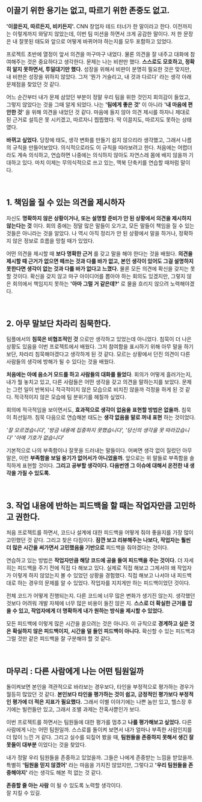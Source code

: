 <br/>

## 이끌기 위한 용기는 없고, 따르기 위한 존중도 없고.
 
**'이끌든지, 따르든지, 비키든지'.** CNN 창업자 테드 터너가 한 말이라고 한다. 이전까지는 이렇게까지 와닿지 않았는데, 이번 팀 미션을 하면서 크게 공감한 말이다. 
저 한 문장은 내 잘못된 태도와 앞으로 어떻게 바뀌어야 하는지를 모두 포함하고 있었다.
 
프로젝트 초반에 열정이 앞서 의견을 마구마구 내었다. 물론 의견을 잘 내주고 대화에 참여해주는 것은 중요하다고 생각한다. 
문제는 나는 비판만 했다. **스스로도 모호하고, 정확히 알지 못하면서, 투덜대기만 했다.** 성장을 위해서 비판이 분명히 필요한 것은 맞지만, 내 비판은 성장을 위하지 않았다. 
그저 '뭔가 거슬리고, 내 것과 다르다' 라는 생각 아래 문제점을 찾았던 것 같다.
 
어느 순간부터 내가 문제 삼았던 부분이 정말 우리 팀을 위한 것인지 회의감이 들었고, 그렇지 않았다는 것을 그때 알게 되었다. 
나는 **'팀에게 좋은 것'** 이 아니라 **'내 마음에 편안한 것'** 을 위해 의견을 내었던 것 같다. 
마음에 들지 않아 의견 제시를 하자니 제대로 된 근거로 설득은 못 시키겠고, 따르자니 찝찝했다. 
딱 이끌지도, 따르지도 못하는 상태였다.
 
**바뀌고 싶었다.** 당장에 태도, 생각 변화를 만들기 쉽지 않으리라 생각했고, 그래서 나름의 규칙을 만들어보았다. 
의식적으로라도 이 규칙을 따라보려고 한다. 
처음에는 어렵더라도 계속 의식하고, 연습하면 나중에는 의식하지 않아도 자연스레 몸에 배지 않을까 기대하고 있다. 
마치 이제는 무의식적으로 쓰고 있는, 맥북 단축키를 연습할 때처럼 말이다. 
 
 
<br/>

## 1. 책임을 질 수 있는 의견을 제시하자
 
자신도 **명확하지 않은 상황이거나, 또는 설명할 준비가 안 된 상황에서 의견을 제시하지 않는다는 것** 이다. 
회의 중에는 정말 많은 말들이 오가고, 모든 말들이 책임을 질 수 있는 것들은 아니라는 것을 알았다. 나 역시 아직 정리가 안 된 상황에서 말을 하거나, 정확하지 않은 정보로 흐름을 망칠 때가 있었다.
 
어떤 의견을 제시할 때 **보다 명확한 근거** 를 갖고 말을 해야 한다는 것을 배웠다. 
**의견을 제시할 때 근거가 없으면 떼쓰는 것과 다를 바가 없고, 본인 생각이 있어도 그걸 설명하지 못한다면 생각이 없는 것과 다를 바가 없다고 느꼈다.** 
물론 모든 의견에 확신을 갖지는 못 할 것이다. 
확신을 갖지 않고 마구 아이디어를 뽑아야 하는 회의도 있겠지만, 그렇지 않은 회의에서 책임지지 못하는 **'아마 그럴 거 같은데?'** 로 물을 흐리지 않으려 노력해야겠다.
 
<br/>
 
## 2. 아무 말보단 차라리 침묵한다.
 
팀플에서의 **침묵은 비협조적인 것** 으로만 생각하고 있었는데 아니었다. 침묵이 더 나은 상황도 있음을 이번 프로젝트에서 배웠다. 
그저 참여함을 표시하기 위해 아무 말을 하기보단, 차라리 침묵해야겠다고 생각하게 된 것 같다. 모르는 상황에서 던진 의견이 다른 사람들의 생각에 방해가 될 수 있다는 것을 배웠다.
 
**처음에는 아예 음소거 모드를 하고 사람들의 대화를 들었다**. 회의가 어떻게 흘러가는지, 내가 뭘 놓치고 있고, 다른 사람들은 어떤 생각을 갖고 의견을 말하는지를 보았다. 
문제는 그런 일이 반복되니 적극적이지 않은 모습으로 비치진 않을까 걱정을 하게 된 것 같다. 적극적이지 않은 모습에 팀 분위기를 헤칠까 싶었다.
 
회의에 적극적임을 보이면서도, **효과적으로 생각이 없음을 표현할 방법은 없을까.** 침묵이 최선일까. 침묵 다음으로 연습해본 태도는 **생각 없음을 말로 꺼내 표현** 하는 것이었다. 
 
_'잘 모르겠습니다', '방금 내용에 집중하지 못했습니다', '당신의 생각을 못 따라갔습니다' '아예 기호가 없습니다'_
 
기본적으로 나의 부족함이나 잘못을 드러내는 말들이다. 어쩌면 생각 없이 질렀던 아무 말은, 이런 **부족함을 보일 용기가 없어서가 아니었을까.** 
앞으로는 위 말들로 부족함을 솔직하게 표현할 것이다. **그리고 공부할 생각이다. 다음번엔 그 이슈에 대해서 온전한 내 생각을 가질 수 있도록.**
 
<br/>

## 3. 작업 내용에 반하는 피드백을 할 때는 작업자만큼 고민하고 권한다.
 
처음 프로젝트를 하면서, 코드나 설계에 대한 피드백을 어떻게 줘야 좋을지를 가장 많이 고민했던 것 같다. 그리고 찾은 다짐이다. 
**잠깐 보고 리뷰해주는 나보다, 작업자는 훨씬 더 많은 시간을 써가면서 고민했음을 기반으로** 피드백을 줘야겠다는 것이다. 
 
연습하고 있는 방법은 **작업자만큼 해당 코드에 공을 들여 피드백을 주는 것이다.** 더 자세히는 피드백을 주기 전에 직접 다 해보고 있다. 
실제로 직접 해보고 그제서야 왜 작업자가 이렇게 하지 않았는지 볼 수 있었던 상황을 경험했다. 직접 해보고 나서야 내 피드백대로 하는 경우의 문제를 알 수 있었다. 작업자를 지치게만 하는 피드백이었던 것이다.
 
전체 코드가 어떻게 진행되는지. 다른 코드에 너무 많은 변화가 생기진 않는지. 생각했던 것보다 어려워 개발 자체에 너무 많은 비용이 들진 않은 지. 
**스스로 더 확실한 근거를 잡을 수 있고, 작업자에게 더 명확하게 내가 원하는 방식을 제시할 수 있었다.**
 
모든 피드백에 이렇게 많은 시간을 쏟으려는 것은 아니다. 이 규칙으로 **경계하고 싶은 것은 확실하지 않은 피드백이지, 시간을 덜 들인 피드백이 아니다.** 
확신할 수 있는 피드백과 그럴 것만 같은 피드백을 잘 구분해야 할 것 같다. 
 
<br/>

## 마무리 : 다른 사람에게 나는 어떤 팀원일까
 
돌이켜보면 본인을 객관적으로 바라보는 경우보다, 타인을 부정적으로 평가하는 경우가 월등히 많았던 것 같다. **본인보다 타인을 평가하는 것이 쉽고, 긍정적인 평가보다 부정적인 평가에 더 적은 지표가 필요했다.** 그래서 이별 이야기에는 나쁜 놈만 있고, 헬스장 후기에는 빌런들만 있고, 그래서 조별 과제는 잔혹사뿐인가 보다.
 
이번 프로젝트를 하면서는 팀원들에 대한 평가를 멈추고 **나를 평가해보고 싶었다.** 다른 사람에게 나는 어떤 팀원일까. 스스로를 돌이켜 보면서 내가 얼마나 부족한 사람인지를 더 많이 느낀 거 같다. 
그리고 실수를 되짚어 봤을 때, **팀원들을 존중하지 못해서 생긴 잘못들이 대부분** 이었다는 것을 찾았다.
 
내가 정말 우리 팀원들을 존중하고 있었을까. 그들은 나에게 존중받는 느낌을 받았을까.
특별히 **'팀원을 믿지 않겠어'** 라는 마음을 가지진 않았지만, 그렇다고 **'우리 팀원들을 존중해야지'** 라는 생각도 해본 적 없는 것 같다.
 
**존중할 줄 아는 사람** 이 될 수 있도록 노력할 생각이다.   
잘 지킬 수 있길.

<br/>
